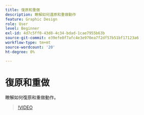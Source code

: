 ```yaml
---
title: 復原和重做
description: 瞭解如何還原和重做動作
feature: Graphic Design
role: User
level: Beginner
exl-id: 4d7c5ff0-43d8-4c34-bdad-1cae7955b63b
source-git-commit: e39efe0f7afc4e3e970ea7f2df57b51bf17123a6
workflow-type: tm+mt
source-wordcount: '20'
ht-degree: 0%

---
```


# 復原和重做

瞭解如何復原和重做動作。

>[!VIDEO](https://video.tv.adobe.com/v/3420216?quality=12&learn=on&hidetitle=true)

